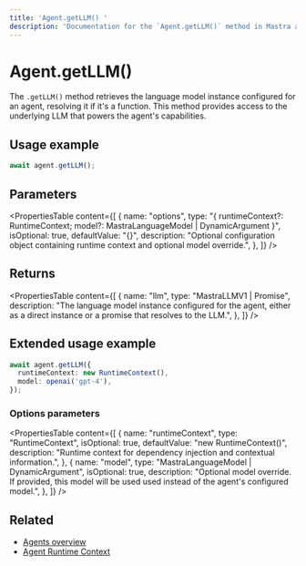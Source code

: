 ```yaml
---
title: 'Agent.getLLM() '
description: 'Documentation for the `Agent.getLLM()` method in Mastra agents, which retrieves the language model instance.'
---
```


# Agent.getLLM()

The `.getLLM()` method retrieves the language model instance configured for an agent, resolving it if it's a function. This method provides access to the underlying LLM that powers the agent's capabilities.

## Usage example

```typescript copy
await agent.getLLM();
```

## Parameters

<PropertiesTable
content={[
{
name: "options",
type: "{ runtimeContext?: RuntimeContext; model?: MastraLanguageModel | DynamicArgument<MastraLanguageModel> }",
isOptional: true,
defaultValue: "{}",
description: "Optional configuration object containing runtime context and optional model override.",
},
]}
/>

## Returns

<PropertiesTable
content={[
{
name: "llm",
type: "MastraLLMV1 | Promise<MastraLLMV1>",
description: "The language model instance configured for the agent, either as a direct instance or a promise that resolves to the LLM.",
},
]}
/>

## Extended usage example

```typescript copy
await agent.getLLM({
  runtimeContext: new RuntimeContext(),
  model: openai('gpt-4'),
});
```

### Options parameters

<PropertiesTable
content={[
{
name: "runtimeContext",
type: "RuntimeContext",
isOptional: true,
defaultValue: "new RuntimeContext()",
description: "Runtime context for dependency injection and contextual information.",
},
{
name: "model",
type: "MastraLanguageModel | DynamicArgument<MastraLanguageModel>",
isOptional: true,
description: "Optional model override. If provided, this model will be used used instead of the agent's configured model.",
},
]}
/>

## Related

- [Agents overview](/docs/agents/overview)
- [Agent Runtime Context](/docs/server-db/runtime-context)
